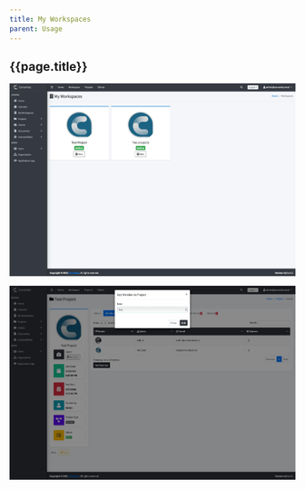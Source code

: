 ```yaml
---
title: My Workspaces
parent: Usage
---
```


## {{page.title}}

![Workspaces](../assets/images/workspaces/workspaces.jpeg)


![Workspaces](../assets/images/workspaces/add-project-member.jpeg)